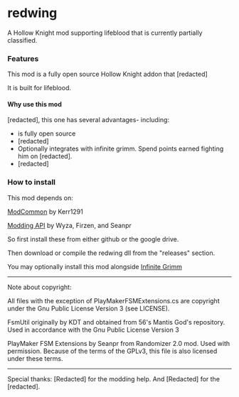 # redwing

A Hollow Knight mod supporting lifeblood that is currently partially classified.

### Features

This mod is a fully open source Hollow Knight addon that [redacted]

It is built for lifeblood.

#### Why use this mod

[redacted], this one has several advantages- including:

* is fully open source
* [redacted]
* Optionally integrates with infinite grimm. Spend points earned fighting him on [redacted].
* [redacted]


### How to install

This mod depends on:

[ModCommon](https://github.com/Kerr1291/ModCommon) by Kerr1291

[Modding API](https://github.com/seanpr96/HollowKnight.Modding) by Wyza, Firzen, and Seanpr

So first install these from either github or the google drive.

Then download or compile the redwing dll from the "releases" section.

You may optionally install this mod alongside [Infinite Grimm](https://github.com/natis1/infinitegrimm)

---

Note about copyright:

All files with the exception of PlayMakerFSMExtensions.cs are copyright under the Gnu Public License Version 3 (see LICENSE).

FsmUtil originally by KDT and obtained from 56's Mantis God's repository. Used in accordance with the Gnu Public License Version 3

PlayMaker FSM Extensions by Seanpr from Randomizer 2.0 mod. Used with permission. Because of the terms of the GPLv3, this file is also licensed under these terms.

---

Special thanks: [Redacted] for the modding help. And [Redacted] for the [redacted].